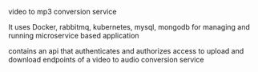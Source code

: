 video to mp3 conversion service


It uses Docker, rabbitmq, kubernetes, mysql, mongodb for 
managing and running microservice based application 

contains an api that authenticates and authorizes access
to upload and download endpoints of a video to audio conversion
service


